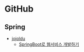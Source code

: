 # GitHub

## Spring
* [jojoldu](https://github.com/jojoldu)
	- [SpringBoot로 웹서비스 개발하기](https://github.com/jojoldu/springboot-webservice)
